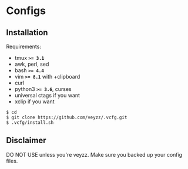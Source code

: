 Configs
=====

Installation
------------
Requirements:

  - tmux **`>= 3.1`**
  - awk, perl, sed
  - bash **`>= 4.4`**
  - vim **`>= 8.1`** with +clipboard
  - curl
  - python3 **`>= 3.6`**, curses
  - universal ctags if you want
  - xclip if you want

```
$ cd
$ git clone https://github.com/veyzz/.vcfg.git
$ .vcfg/install.sh
```

Disclaimer
------------
DO NOT USE unless you're veyzz.
Make sure you backed up your config files.
